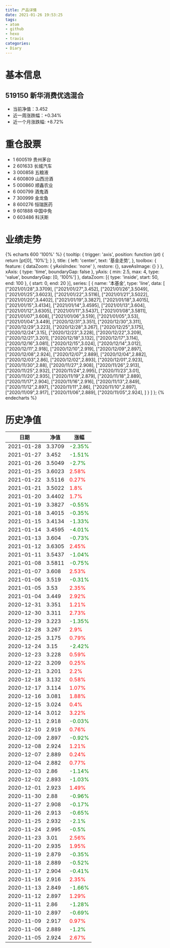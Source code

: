 ```yaml
---
title: 产品详情
date: 2021-01-26 19:53:25
tags:
- atom
- github
- hexo
- travis
categories:
- Diary
---
```


# 基本信息
## 519150 新华消费优选混合
- 当前净值：3.452
- 近一周涨跌幅：+0.34%
- 近一个月涨跌幅: +8.72%

# 重仓股票
- 1 600519 贵州茅台
- 2 601633 长城汽车
- 3 000858 五粮液
- 4 600809 山西汾酒
- 5 000860 顺鑫农业
- 6 000799 酒鬼酒
- 7 300999 金龙鱼
- 8 600276 恒瑞医药
- 9 601888 中国中免
- 0 603486 科沃斯

# 业绩走势

{% echarts 600 '100%' %}
{
  tooltip: {
        trigger: 'axis',
        position: function (pt) {
            return [pt[0], '10%'];
        }
    },
    title: {
        left: 'center',
        text: '基金走势',
    },
    toolbox: {
        feature: {
            dataZoom: {
                yAxisIndex: 'none'
            },
            restore: {},
            saveAsImage: {}
        }
    },
    xAxis: {
        type: 'time',
        boundaryGap: false
    },
    yAxis: {
        min: 2.5,
        max: 4,
        type: 'value',
        boundaryGap: [0, '100%']
    },
    dataZoom: [{
        type: 'inside',
        start: 50,
        end: 100
    }, {
        start: 0,
        end: 20
    }],
    series: [
        {
            name: '本基金',
            type: 'line',
            data: [
            ["2021/01/28",3.3709],
["2021/01/27",3.452],
["2021/01/26",3.5049],
["2021/01/25",3.6023],
["2021/01/22",3.5116],
["2021/01/21",3.5022],
["2021/01/20",3.4402],
["2021/01/19",3.3827],
["2021/01/18",3.4015],
["2021/01/15",3.4134],
["2021/01/14",3.4595],
["2021/01/13",3.604],
["2021/01/12",3.6305],
["2021/01/11",3.5437],
["2021/01/08",3.5811],
["2021/01/07",3.608],
["2021/01/06",3.519],
["2021/01/05",3.53],
["2021/01/04",3.449],
["2020/12/31",3.351],
["2020/12/30",3.311],
["2020/12/29",3.223],
["2020/12/28",3.267],
["2020/12/25",3.175],
["2020/12/24",3.15],
["2020/12/23",3.228],
["2020/12/22",3.209],
["2020/12/21",3.201],
["2020/12/18",3.132],
["2020/12/17",3.114],
["2020/12/16",3.081],
["2020/12/15",3.024],
["2020/12/14",3.012],
["2020/12/11",2.918],
["2020/12/10",2.919],
["2020/12/09",2.897],
["2020/12/08",2.924],
["2020/12/07",2.889],
["2020/12/04",2.882],
["2020/12/03",2.86],
["2020/12/02",2.893],
["2020/12/01",2.923],
["2020/11/30",2.88],
["2020/11/27",2.908],
["2020/11/26",2.913],
["2020/11/25",2.932],
["2020/11/24",2.995],
["2020/11/23",3.01],
["2020/11/20",2.935],
["2020/11/19",2.879],
["2020/11/18",2.889],
["2020/11/17",2.904],
["2020/11/16",2.916],
["2020/11/13",2.849],
["2020/11/12",2.897],
["2020/11/11",2.86],
["2020/11/10",2.897],
["2020/11/09",2.917],
["2020/11/06",2.889],
["2020/11/05",2.924],
            ]
        }
    ]
};
{% endecharts %}

# 历史净值

| 日期 | 净值 | 涨幅 |
| --- | --- | --- |
|2021-01-28|3.3709|<font color=green>-2.35%</font>|
|2021-01-27|3.452|<font color=green>-1.51%</font>|
|2021-01-26|3.5049|<font color=green>-2.7%</font>|
|2021-01-25|3.6023|<font color=red>2.58%</font>|
|2021-01-22|3.5116|<font color=red>0.27%</font>|
|2021-01-21|3.5022|<font color=red>1.8%</font>|
|2021-01-20|3.4402|<font color=red>1.7%</font>|
|2021-01-19|3.3827|<font color=green>-0.55%</font>|
|2021-01-18|3.4015|<font color=green>-0.35%</font>|
|2021-01-15|3.4134|<font color=green>-1.33%</font>|
|2021-01-14|3.4595|<font color=green>-4.01%</font>|
|2021-01-13|3.604|<font color=green>-0.73%</font>|
|2021-01-12|3.6305|<font color=red>2.45%</font>|
|2021-01-11|3.5437|<font color=green>-1.04%</font>|
|2021-01-08|3.5811|<font color=green>-0.75%</font>|
|2021-01-07|3.608|<font color=red>2.53%</font>|
|2021-01-06|3.519|<font color=green>-0.31%</font>|
|2021-01-05|3.53|<font color=red>2.35%</font>|
|2021-01-04|3.449|<font color=red>2.92%</font>|
|2020-12-31|3.351|<font color=red>1.21%</font>|
|2020-12-30|3.311|<font color=red>2.73%</font>|
|2020-12-29|3.223|<font color=green>-1.35%</font>|
|2020-12-28|3.267|<font color=red>2.9%</font>|
|2020-12-25|3.175|<font color=red>0.79%</font>|
|2020-12-24|3.15|<font color=green>-2.42%</font>|
|2020-12-23|3.228|<font color=red>0.59%</font>|
|2020-12-22|3.209|<font color=red>0.25%</font>|
|2020-12-21|3.201|<font color=red>2.2%</font>|
|2020-12-18|3.132|<font color=red>0.58%</font>|
|2020-12-17|3.114|<font color=red>1.07%</font>|
|2020-12-16|3.081|<font color=red>1.88%</font>|
|2020-12-15|3.024|<font color=red>0.4%</font>|
|2020-12-14|3.012|<font color=red>3.22%</font>|
|2020-12-11|2.918|<font color=green>-0.03%</font>|
|2020-12-10|2.919|<font color=red>0.76%</font>|
|2020-12-09|2.897|<font color=green>-0.92%</font>|
|2020-12-08|2.924|<font color=red>1.21%</font>|
|2020-12-07|2.889|<font color=red>0.24%</font>|
|2020-12-04|2.882|<font color=red>0.77%</font>|
|2020-12-03|2.86|<font color=green>-1.14%</font>|
|2020-12-02|2.893|<font color=green>-1.03%</font>|
|2020-12-01|2.923|<font color=red>1.49%</font>|
|2020-11-30|2.88|<font color=green>-0.96%</font>|
|2020-11-27|2.908|<font color=green>-0.17%</font>|
|2020-11-26|2.913|<font color=green>-0.65%</font>|
|2020-11-25|2.932|<font color=green>-2.1%</font>|
|2020-11-24|2.995|<font color=green>-0.5%</font>|
|2020-11-23|3.01|<font color=red>2.56%</font>|
|2020-11-20|2.935|<font color=red>1.95%</font>|
|2020-11-19|2.879|<font color=green>-0.35%</font>|
|2020-11-18|2.889|<font color=green>-0.52%</font>|
|2020-11-17|2.904|<font color=green>-0.41%</font>|
|2020-11-16|2.916|<font color=red>2.35%</font>|
|2020-11-13|2.849|<font color=green>-1.66%</font>|
|2020-11-12|2.897|<font color=red>1.29%</font>|
|2020-11-11|2.86|<font color=green>-1.28%</font>|
|2020-11-10|2.897|<font color=green>-0.69%</font>|
|2020-11-09|2.917|<font color=red>0.97%</font>|
|2020-11-06|2.889|<font color=green>-1.2%</font>|
|2020-11-05|2.924|<font color=red>2.67%</font>|

